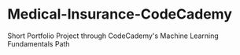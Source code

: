 # Medical-Insurance-CodeCademy
Short Portfolio Project through CodeCademy's Machine Learning Fundamentals Path
